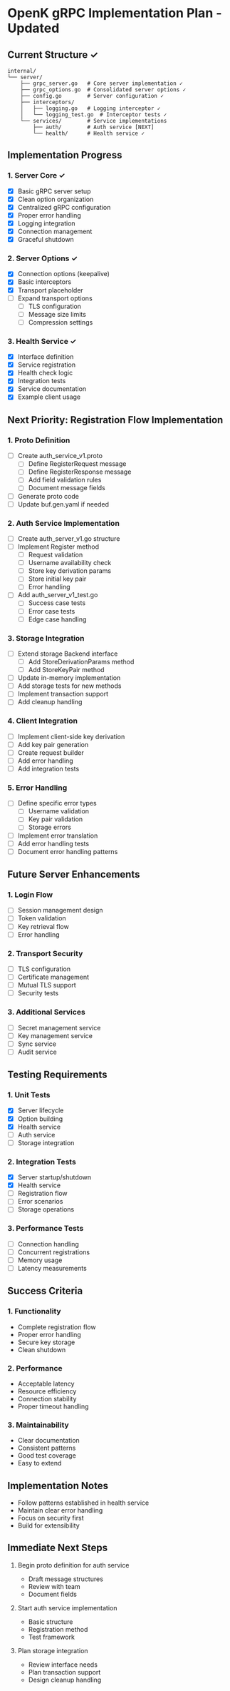 # OpenK gRPC Implementation Plan - Updated

## Current Structure ✓
```
internal/
└── server/              
    ├── grpc_server.go   # Core server implementation ✓
    ├── grpc_options.go  # Consolidated server options ✓
    ├── config.go        # Server configuration ✓
    ├── interceptors/    
    │   ├── logging.go   # Logging interceptor ✓
    │   └── logging_test.go  # Interceptor tests ✓
    └── services/        # Service implementations
        ├── auth/        # Auth service [NEXT]
        └── health/      # Health service ✓
```

## Implementation Progress

### 1. Server Core ✓
- [x] Basic gRPC server setup
- [x] Clean option organization
- [x] Centralized gRPC configuration
- [x] Proper error handling
- [x] Logging integration
- [x] Connection management
- [x] Graceful shutdown

### 2. Server Options ✓
- [x] Connection options (keepalive)
- [x] Basic interceptors
- [x] Transport placeholder
- [ ] Expand transport options
  - [ ] TLS configuration
  - [ ] Message size limits
  - [ ] Compression settings

### 3. Health Service ✓
- [x] Interface definition
- [x] Service registration
- [x] Health check logic
- [x] Integration tests
- [x] Service documentation
- [x] Example client usage

## Next Priority: Registration Flow Implementation

### 1. Proto Definition
- [ ] Create auth_service_v1.proto
  - [ ] Define RegisterRequest message
  - [ ] Define RegisterResponse message
  - [ ] Add field validation rules
  - [ ] Document message fields
- [ ] Generate proto code
- [ ] Update buf.gen.yaml if needed

### 2. Auth Service Implementation
- [ ] Create auth_server_v1.go structure
- [ ] Implement Register method
  - [ ] Request validation
  - [ ] Username availability check
  - [ ] Store key derivation params
  - [ ] Store initial key pair
  - [ ] Error handling
- [ ] Add auth_server_v1_test.go
  - [ ] Success case tests
  - [ ] Error case tests
  - [ ] Edge case handling

### 3. Storage Integration
- [ ] Extend storage Backend interface
  - [ ] Add StoreDerivationParams method
  - [ ] Add StoreKeyPair method
- [ ] Update in-memory implementation
- [ ] Add storage tests for new methods
- [ ] Implement transaction support
- [ ] Add cleanup handling

### 4. Client Integration
- [ ] Implement client-side key derivation
- [ ] Add key pair generation
- [ ] Create request builder
- [ ] Add error handling
- [ ] Add integration tests

### 5. Error Handling
- [ ] Define specific error types
  - [ ] Username validation
  - [ ] Key pair validation
  - [ ] Storage errors
- [ ] Implement error translation
- [ ] Add error handling tests
- [ ] Document error handling patterns

## Future Server Enhancements

### 1. Login Flow
- [ ] Session management design
- [ ] Token validation
- [ ] Key retrieval flow
- [ ] Error handling

### 2. Transport Security
- [ ] TLS configuration
- [ ] Certificate management
- [ ] Mutual TLS support
- [ ] Security tests

### 3. Additional Services
- [ ] Secret management service
- [ ] Key management service
- [ ] Sync service
- [ ] Audit service

## Testing Requirements

### 1. Unit Tests
- [x] Server lifecycle
- [x] Option building
- [x] Health service
- [ ] Auth service
- [ ] Storage integration

### 2. Integration Tests
- [x] Server startup/shutdown
- [x] Health service
- [ ] Registration flow
- [ ] Error scenarios
- [ ] Storage operations

### 3. Performance Tests
- [ ] Connection handling
- [ ] Concurrent registrations
- [ ] Memory usage
- [ ] Latency measurements

## Success Criteria

### 1. Functionality
- Complete registration flow
- Proper error handling
- Secure key storage
- Clean shutdown

### 2. Performance
- Acceptable latency
- Resource efficiency
- Connection stability
- Proper timeout handling

### 3. Maintainability
- Clear documentation
- Consistent patterns
- Good test coverage
- Easy to extend

## Implementation Notes
- Follow patterns established in health service
- Maintain clear error handling
- Focus on security first
- Build for extensibility

## Immediate Next Steps
1. Begin proto definition for auth service
   - Draft message structures
   - Review with team
   - Document fields

2. Start auth service implementation
   - Basic structure
   - Registration method
   - Test framework

3. Plan storage integration
   - Review interface needs
   - Plan transaction support
   - Design cleanup handling